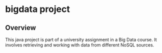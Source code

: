 # bigdata project
## Overview
This java project is part of a university assignment in a Big Data course. It involves retrieving and working with data from different NoSQL sources.
